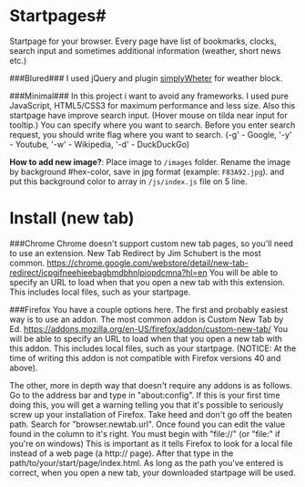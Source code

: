 # Startpages#
Startpage for your browser.
Every page have list of bookmarks, clocks, search input and sometimes additional information (weather, short news etc.)

###Blured###
I used jQuery and plugin [simplyWheter](http://simpleweatherjs.com/) for weather block.

###Minimal###
In this project i want to avoid any frameworks. I used pure JavaScript, HTML5/CSS3 for maximum performance and less size.
Also this startpage have improve search input. (Hover mouse on tilda near input for tooltip.)
You can specify where you want to search. Before you enter search request, you should write flag where you want to search. (-g' - Google, '-y' - Youtube, '-w' - Wikipedia, '-d' - DuckDuckGo)

**How to add new image?**:
Place image to `/images` folder. Rename the image by background #hex-color, save in jpg format (example: `F83A92.jpg`). and put this background color to array in `/js/index.js` file on 5 line.

# Install (new tab)
###Chrome
Chrome doesn't support custom new tab pages, so you'll need to use an extension. New Tab Redirect by Jim Schubert is the most common.
https://chrome.google.com/webstore/detail/new-tab-redirect/icpgjfneehieebagbmdbhnlpiopdcmna?hl=en
You will be able to specify an URL to load when that you open a new tab with this extension. This includes local files, such as your startpage.
       
###Firefox
You have a couple options here. The first and probably easiest way is to use an addon. The most common addon is Custom New Tab by Ed.
https://addons.mozilla.org/en-US/firefox/addon/custom-new-tab/
You will be able to specify an URL to load when that you open a new tab with this addon. This includes local files, such as your startpage.
(NOTICE: At the time of writing this addon is not compatible with Firefox versions 40 and above).
 
The other, more in depth way that doesn't require any addons is as follows. Go to the address bar and type in "about:config". If this is your first time doing this, you will get a warning telling you that it's possible to seriously screw up your installation of Firefox. Take heed and don't go off the beaten path. Search for "browser.newtab.url". Once found you can edit the value found in the column to it's right. You must begin with "file://" (or "file:\" if you're on windows) This is important as it tells Firefox to look for a local file instead of a web page (a http:// page). After that type in the path/to/your/start/page/index.html. As long as the path you've entered is correct, when you open a new tab, your downloaded startpage will be used.
